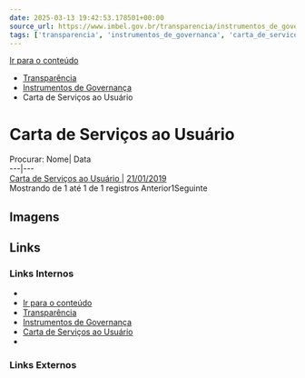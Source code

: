 ```yaml
---
date: 2025-03-13 19:42:53.178501+00:00
source_url: https://www.imbel.gov.br/transparencia/instrumentos_de_governanca/carta_de_servicos_ao_usuario
tags: ['transparencia', 'instrumentos_de_governanca', 'carta_de_servicos_ao_usuario']
---
```


[](https://www.imbel.gov.br/transparencia/instrumentos_de_governanca/carta_de_servicos_ao_usuario)
[Ir para o conteúdo](https://www.imbel.gov.br/transparencia/instrumentos_de_governanca/carta_de_servicos_ao_usuario#conteudo)
  * [ Transparência](https://www.imbel.gov.br/transparencia)
  * [ Instrumentos de Governança](https://www.imbel.gov.br/transparencia/instrumentos_de_governanca)
  * Carta de Serviços ao Usuário


# Carta de Serviços ao Usuário
Procurar:
Nome| Data  
---|---  
[ Carta de Serviços ao Usuário ](https://www.imbel.gov.br/storage/transparencia/1690891668.pdf) | [21/01/2019](https://www.imbel.gov.br/storage/transparencia/1690891668.pdf)  
Mostrando de 1 até 1 de 1 registros
Anterior1Seguinte
[ ](https://www.imbel.gov.br/transparencia/instrumentos_de_governanca/carta_de_servicos_ao_usuario#home)


## Imagens



## Links

### Links Internos

- [](https://www.imbel.gov.br/transparencia/instrumentos_de_governanca/carta_de_servicos_ao_usuario)
- [Ir para o conteúdo](https://www.imbel.gov.br/transparencia/instrumentos_de_governanca/carta_de_servicos_ao_usuario#conteudo)
- [Transparência](https://www.imbel.gov.br/transparencia)
- [Instrumentos de Governança](https://www.imbel.gov.br/transparencia/instrumentos_de_governanca)
- [Carta de Serviços ao Usuário](https://www.imbel.gov.br/storage/transparencia/1690891668.pdf)
- [](https://www.imbel.gov.br/transparencia/instrumentos_de_governanca/carta_de_servicos_ao_usuario#home)

### Links Externos


